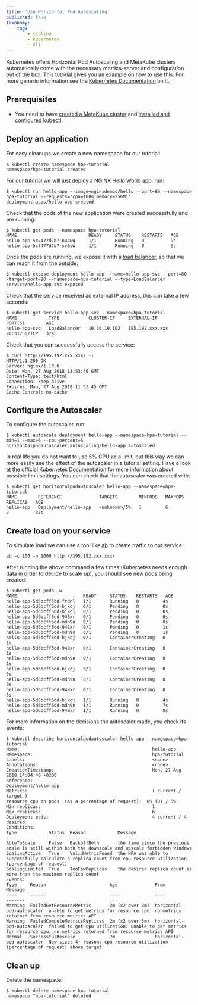 ```yaml
---
title: 'Use Horizontal Pod Autoscaling'
published: true
taxonomy:
    tag:
        - scaling
        - kubernetes
        - cli
---
```


Kubernetes offers Horizontal Pod Autoscaling and MetaKube clusters automatically come with the necessary metrics-server and configuration out of the box. This tutorial gives you an example on how to use this. For more generic information see the [Kubernetes Documentation](https://kubernetes.io/docs/tasks/run-application/horizontal-pod-autoscale/) on it.

## Prerequisites

* You need to have [created a MetaKube cluster](../02.create-a-cluster/default.en.md) and [installed and configured kubectl](../07.using-kubectl/default.en.md).

## Deploy an application

For easy cleanups we create a new namespace for our tutorial:

```shell
$ kubectl create namespace hpa-tutorial
namespace/hpa-tutorial created
```

For our tutorial we will just deploy a NGINX Hello World app, run:

```shell
$ kubectl run hello-app --image=nginxdemos/hello --port=80 --namespace hpa-tutorial --requests="cpu=100m,memory=256Mi"
deployment.apps/hello-app created
```

Check that the pods of the new application were created successfully and are running:

```shell
$ kubectl get pods --namespace hpa-tutorial
NAME                           READY     STATUS    RESTARTS   AGE
hello-app-5c7477d7b7-n44wq     1/1       Running   0          9s
hello-app-5c7477d7b7-sv5sw     1/1       Running   0          9s
```

Once the pods are running, we expose it with a [load balancer](../13.create-a-load-balancer/default.en.md), so that we can reach it from the outside:

```shell
$ kubectl expose deployment hello-app --name=hello-app-svc --port=80 --target-port=80 --namespace=hpa-tutorial --type=LoadBalancer
service/hello-app-svc exposed
```

Check that the service received an external IP address, this can take a few seconds:

```shell
$ kubectl get service hello-app-svc --namespace=hpa-tutorial
NAME            TYPE           CLUSTER-IP     EXTERNAL-IP       PORT(S)        AGE
hello-app-svc   LoadBalancer   10.10.10.102   195.192.xxx.xxx   80:31750/TCP   37s
```

Check that you can successfully access the service:

```shell
$ curl http://195.192.xxx.xxx/ -I
HTTP/1.1 200 OK
Server: nginx/1.13.8
Date: Mon, 27 Aug 2018 11:53:46 GMT
Content-Type: text/html
Connection: keep-alive
Expires: Mon, 27 Aug 2018 11:53:45 GMT
Cache-Control: no-cache
```

## Configure the Autoscaler

To configure the autoscaler, run:

```shell
$ kubectl autoscale deployment hello-app --namespace=hpa-tutorial --min=1 --max=6 --cpu-percent=5
horizontalpodautoscaler.autoscaling/hello-app autoscaled
```

In real life you do not want to use 5% CPU as a limit, but this way we can more easily see the effect of the autoscaler in a tutorial setting. Have a look at the official [Kubernetes Documentation](https://kubernetes.io/docs/tasks/run-application/horizontal-pod-autoscale/) for more information about possible limit settings. You can check that the autoscaler was created with:

```shell
$ kubectl get horizontalpodautoscaler hello-app --namespace=hpa-tutorial
NAME        REFERENCE              TARGETS        MINPODS   MAXPODS   REPLICAS   AGE
hello-app   Deployment/hello-app   <unknown>/5%   1         6         2          37s
```

## Create load on your service

To simulate load we can use a tool like [ab](https://httpd.apache.org/docs/current/programs/ab.html) to create traffic to our service

```shell
ab -c 100 -n 1000 http://195.192.xxx.xxx/
```

After running the above command a few times (Kubernetes needs enough data in order to decide to scale up), you should see new pods being created:

```shell
$ kubectl get pods -w
NAME                         READY     STATUS    RESTARTS   AGE
hello-app-5d6bcff5dd-frdnl   1/1       Running   0         4s
hello-app-5d6bcff5dd-bjkcj   0/1       Pending   0         0s
hello-app-5d6bcff5dd-bjkcj   0/1       Pending   0         0s
hello-app-5d6bcff5dd-948xr   0/1       Pending   0         0s
hello-app-5d6bcff5dd-mdh9n   0/1       Pending   0         0s
hello-app-5d6bcff5dd-948xr   0/1       Pending   0         1s
hello-app-5d6bcff5dd-mdh9n   0/1       Pending   0         1s
hello-app-5d6bcff5dd-bjkcj   0/1       ContainerCreating   0         1s
hello-app-5d6bcff5dd-948xr   0/1       ContainerCreating   0         1s
hello-app-5d6bcff5dd-mdh9n   0/1       ContainerCreating   0         1s
hello-app-5d6bcff5dd-bjkcj   0/1       ContainerCreating   0         3s
hello-app-5d6bcff5dd-mdh9n   0/1       ContainerCreating   0         3s
hello-app-5d6bcff5dd-948xr   0/1       ContainerCreating   0         3s
hello-app-5d6bcff5dd-bjkcj   1/1       Running   0         4s
hello-app-5d6bcff5dd-mdh9n   1/1       Running   0         7s
hello-app-5d6bcff5dd-948xr   1/1       Running   0         8s
```

For more information on the decisions the autoscaler made, you check its events:

```shell
$ kubectl describe horizontalpodautoscaler hello-app --namespace=hpa-tutorial
Name:                                                  hello-app
Namespace:                                             hpa-tutorial
Labels:                                                <none>
Annotations:                                           <none>
CreationTimestamp:                                     Mon, 27 Aug 2018 14:04:46 +0200
Reference:                                             Deployment/hello-app
Metrics:                                               ( current / target )
resource cpu on pods  (as a percentage of request):  0% (0) / 5%
Min replicas:                                          1
Max replicas:                                          6
Deployment pods:                                       4 current / 4 desired
Conditions:
Type            Status  Reason            Message
----            ------  ------            -------
AbleToScale     False   BackoffBoth       the time since the previous scale is still within both the downscale and upscale forbidden windows
ScalingActive   True    ValidMetricFound  the HPA was able to successfully calculate a replica count from cpu resource utilization (percentage of request)
ScalingLimited  True    TooFewReplicas    the desired replica count is more than the maximum replica count
Events:
Type     Reason                        Age              From                       Message
----     ------                        ----             ----                       -------
Warning  FailedGetResourceMetric       2m (x2 over 3m)  horizontal-pod-autoscaler  unable to get metrics for resource cpu: no metrics returned from resource metrics API
Warning  FailedComputeMetricsReplicas  2m (x2 over 3m)  horizontal-pod-autoscaler  failed to get cpu utilization: unable to get metrics for resource cpu: no metrics returned from resource metrics API
Normal   SuccessfulRescale             2m               horizontal-pod-autoscaler  New size: 4; reason: cpu resource utilization (percentage of request) above target
```

## Clean up

Delete the namespace:

```shell
$ kubectl delete namespace hpa-tutorial
namespace "hpa-tutorial" deleted
```
